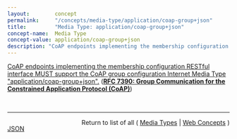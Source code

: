 ```yaml
---
layout:        concept
permalink:     "/concepts/media-type/application/coap-group+json"
title:         "Media Type: application/coap-group+json"
concept-name:  Media Type
concept-value: application/coap-group+json
description: "CoAP endpoints implementing the membership configuration RESTful interface MUST support the CoAP group configuration Internet Media Type \"application/coap-group+json\"."
---
```


[CoAP endpoints implementing the membership configuration RESTful interface MUST support the CoAP group configuration Internet Media Type "application/coap-group+json".](https://datatracker.ietf.org/doc/html/rfc7390#section-2.6.2.1 "Read documentation for Media Type &#34;application/coap-group+json&#34;") (**[RFC 7390: Group Communication for the Constrained Application Protocol (CoAP)](/specs/IETF/RFC/7390 "The Constrained Application Protocol (CoAP) is a specialized web transfer protocol for constrained devices and constrained networks. It is anticipated that constrained devices will often naturally operate in groups (e.g., in a building automation scenario, all lights in a given room may need to be switched on/off as a group). This specification defines how CoAP should be used in a group communication context.  An approach for using CoAP on top of IP multicast is detailed based on existing CoAP functionality as well as new features introduced in this specification.  Also, various use cases and corresponding protocol flows are provided to illustrate important concepts.  Finally, guidance is provided for deployment in various network topologies.")**)

<br/>
<hr/>

<p style="float : left"><a href="./application/coap-group+json.json" title="JSON representing this particular Web Concept value">JSON</a></p>
<p style="text-align: right">Return to list of all ( <a href="../media-type/">Media Types</a> | <a href="../">Web Concepts</a> )</p>

